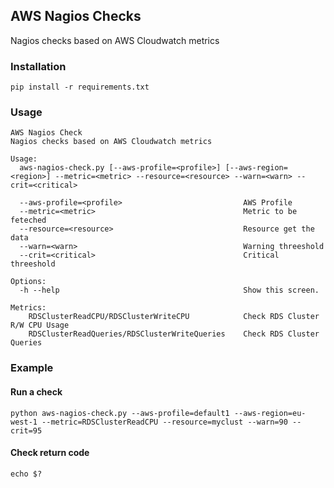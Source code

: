 ## AWS Nagios Checks

Nagios checks based on AWS Cloudwatch metrics

### Installation
`pip install -r requirements.txt`

### Usage
```
AWS Nagios Check
Nagios checks based on AWS Cloudwatch metrics

Usage:
  aws-nagios-check.py [--aws-profile=<profile>] [--aws-region=<region>] --metric=<metric> --resource=<resource> --warn=<warn> --crit=<critical>

  --aws-profile=<profile>                           AWS Profile
  --metric=<metric>                                 Metric to be feteched
  --resource=<resource>                             Resource get the data
  --warn=<warn>                                     Warning threeshold
  --crit=<critical>                                 Critical threeshold

Options:
  -h --help                                         Show this screen.

Metrics:
    RDSClusterReadCPU/RDSClusterWriteCPU            Check RDS Cluster R/W CPU Usage
    RDSClusterReadQueries/RDSClusterWriteQueries    Check RDS Cluster Queries
```

### Example
#### Run a check
`python aws-nagios-check.py --aws-profile=default1 --aws-region=eu-west-1 --metric=RDSClusterReadCPU --resource=myclust --warn=90 --crit=95`
#### Check return code
`echo $?`